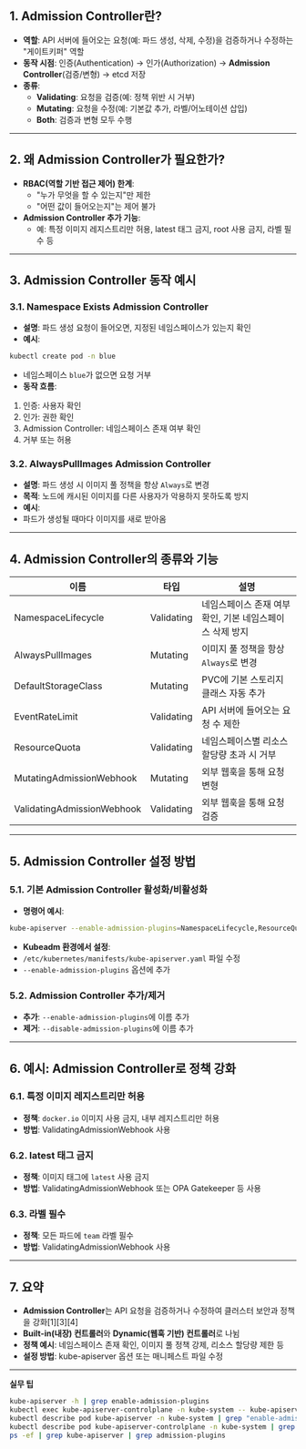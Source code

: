 ## 1. Admission Controller란?

- **역할**: API 서버에 들어오는 요청(예: 파드 생성, 삭제, 수정)을 검증하거나 수정하는 "게이트키퍼" 역할
- **동작 시점**: 인증(Authentication) → 인가(Authorization) → **Admission Controller**(검증/변형) → etcd 저장
- **종류**:
  - **Validating**: 요청을 검증(예: 정책 위반 시 거부)
  - **Mutating**: 요청을 수정(예: 기본값 추가, 라벨/어노테이션 삽입)
  - **Both**: 검증과 변형 모두 수행

---

## 2. 왜 Admission Controller가 필요한가?

- **RBAC(역할 기반 접근 제어) 한계**:  
  - "누가 무엇을 할 수 있는지"만 제한
  - "어떤 값이 들어오는지"는 제어 불가
- **Admission Controller 추가 기능**:
  - 예: 특정 이미지 레지스트리만 허용, latest 태그 금지, root 사용 금지, 라벨 필수 등

---

## 3. Admission Controller 동작 예시

### 3.1. Namespace Exists Admission Controller

- **설명**: 파드 생성 요청이 들어오면, 지정된 네임스페이스가 있는지 확인
- **예시**:
  
```bash
kubectl create pod -n blue
```

- 네임스페이스 `blue`가 없으면 요청 거부
- **동작 흐름**:
1. 인증: 사용자 확인
2. 인가: 권한 확인
3. Admission Controller: 네임스페이스 존재 여부 확인
4. 거부 또는 허용

### 3.2. AlwaysPullImages Admission Controller

- **설명**: 파드 생성 시 이미지 풀 정책을 항상 `Always`로 변경
- **목적**: 노드에 캐시된 이미지를 다른 사용자가 악용하지 못하도록 방지
- **예시**:  
- 파드가 생성될 때마다 이미지를 새로 받아옴

---

## 4. Admission Controller의 종류와 기능

| 이름                                | 타입         | 설명                                                         |
|-------------------------------------|-------------|------------------------------------------------------------|
| NamespaceLifecycle                  | Validating  | 네임스페이스 존재 여부 확인, 기본 네임스페이스 삭제 방지         |
| AlwaysPullImages                    | Mutating    | 이미지 풀 정책을 항상 `Always`로 변경                        |
| DefaultStorageClass                 | Mutating    | PVC에 기본 스토리지 클래스 자동 추가                         |
| EventRateLimit                      | Validating  | API 서버에 들어오는 요청 수 제한                             |
| ResourceQuota                       | Validating  | 네임스페이스별 리소스 할당량 초과 시 거부                     |
| MutatingAdmissionWebhook            | Mutating    | 외부 웹훅을 통해 요청 변형                                   |
| ValidatingAdmissionWebhook          | Validating  | 외부 웹훅을 통해 요청 검증                                   |

---

## 5. Admission Controller 설정 방법

### 5.1. 기본 Admission Controller 활성화/비활성화

- **명령어 예시**:
```bash
kube-apiserver --enable-admission-plugins=NamespaceLifecycle,ResourceQuota
```

- **Kubeadm 환경에서 설정**:
- `/etc/kubernetes/manifests/kube-apiserver.yaml` 파일 수정
- `--enable-admission-plugins` 옵션에 추가

### 5.2. Admission Controller 추가/제거

- **추가**: `--enable-admission-plugins`에 이름 추가
- **제거**: `--disable-admission-plugins`에 이름 추가

---

## 6. 예시: Admission Controller로 정책 강화

### 6.1. 특정 이미지 레지스트리만 허용

- **정책**: `docker.io` 이미지 사용 금지, 내부 레지스트리만 허용
- **방법**: ValidatingAdmissionWebhook 사용

### 6.2. latest 태그 금지

- **정책**: 이미지 태그에 `latest` 사용 금지
- **방법**: ValidatingAdmissionWebhook 또는 OPA Gatekeeper 등 사용

### 6.3. 라벨 필수

- **정책**: 모든 파드에 `team` 라벨 필수
- **방법**: ValidatingAdmissionWebhook 사용

---

## 7. 요약

- **Admission Controller**는 API 요청을 검증하거나 수정하여 클러스터 보안과 정책을 강화[1][3][4]
- **Built-in(내장) 컨트롤러**와 **Dynamic(웹훅 기반) 컨트롤러**로 나뉨
- **정책 예시**: 네임스페이스 존재 확인, 이미지 풀 정책 강제, 리소스 할당량 제한 등
- **설정 방법**: kube-apiserver 옵션 또는 매니페스트 파일 수정

---

**실무 팁**  
```bash
kube-apiserver -h | grep enable-admission-plugins
kubectl exec kube-apiserver-controlplane -n kube-system -- kube-apiserver -h | grep enable-admission-plugins
kubectl describe pod kube-apiserver -n kube-system | grep "enable-admission-plugins"
kubectl describe pod kube-apiserver-controlplane -n kube-system | grep "disable-admission-plugins"
ps -ef | grep kube-apiserver | grep admission-plugins
```
